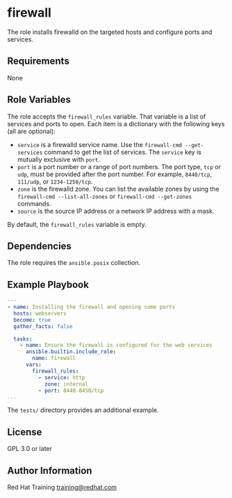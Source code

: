 firewall
========

The role installs firewalld on the targeted hosts and configure ports and
services.

Requirements
------------

None

Role Variables
--------------

The role accepts the `firewall_rules` variable. That variable is a list of
services and ports to open. Each item is a dictionary with the following
keys (all are optional):

* `service` is a firewalld service name. Use the `firewall-cmd --get-services`
  command to get the list of services.
  The `service` key is mutually exclusive with `port`.
* `port` is a port number or a range of port numbers. The port type, `tcp` or
  `udp`, must be provided after the port number. For example, `8440/tcp`,
  `111/udp`, or `1234-1250/tcp`.
* `zone` is the firewalld zone. You can list the available zones by using the
  `firewall-cmd --list-all-zones` or `firewall-cmd --get-zones` commands.
* `source` is the source IP address or a network IP address with a mask.

By default, the `firewall_rules` variable is empty.

Dependencies
------------

The role requires the `ansible.posix` collection.

Example Playbook
----------------

```yaml
---
- name: Installing the firewall and opening some ports
  hosts: webservers
  become: true
  gather_facts: false

  tasks:
    - name: Ensure the firewall is configured for the web services
      ansible.builtin.include_role:
        name: firewall
      vars:
        firewall_rules:
          - service: http
            zone: internal
          - port: 8440-8450/tcp
...
```

The `tests/` directory provides an additional example.

License
-------

GPL 3.0 or later

Author Information
------------------

Red Hat Training <training@redhat.com>
